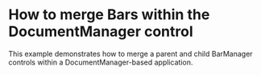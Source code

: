 # How to merge Bars within the DocumentManager control


<p>This example demonstrates how to merge a parent and child BarManager controls within a DocumentManager-based application.</p>

<br/>


